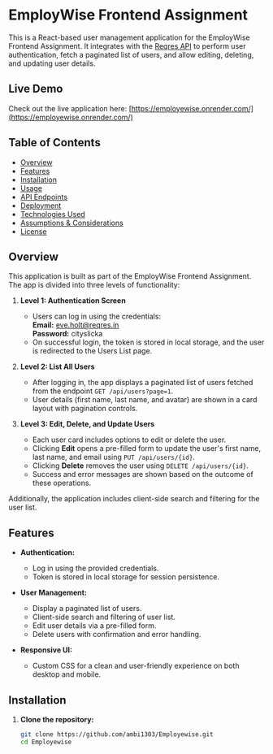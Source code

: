 # EmployWise Frontend Assignment

This is a React-based user management application for the EmployWise Frontend Assignment. It integrates with the [Reqres API](https://reqres.in/) to perform user authentication, fetch a paginated list of users, and allow editing, deleting, and updating user details.

## Live Demo

Check out the live application here: [https://employewise.onrender.com/](https://employewise.onrender.com/)

## Table of Contents

- [Overview](#overview)
- [Features](#features)
- [Installation](#installation)
- [Usage](#usage)
- [API Endpoints](#api-endpoints)
- [Deployment](#deployment)
- [Technologies Used](#technologies-used)
- [Assumptions & Considerations](#assumptions--considerations)
- [License](#license)

## Overview

This application is built as part of the EmployWise Frontend Assignment. The app is divided into three levels of functionality:

1. **Level 1: Authentication Screen**  
   - Users can log in using the credentials:  
     **Email:** eve.holt@reqres.in  
     **Password:** cityslicka  
   - On successful login, the token is stored in local storage, and the user is redirected to the Users List page.

2. **Level 2: List All Users**  
   - After logging in, the app displays a paginated list of users fetched from the endpoint `GET /api/users?page=1`.
   - User details (first name, last name, and avatar) are shown in a card layout with pagination controls.

3. **Level 3: Edit, Delete, and Update Users**  
   - Each user card includes options to edit or delete the user.
   - Clicking **Edit** opens a pre-filled form to update the user's first name, last name, and email using `PUT /api/users/{id}`.
   - Clicking **Delete** removes the user using `DELETE /api/users/{id}`.
   - Success and error messages are shown based on the outcome of these operations.

Additionally, the application includes client-side search and filtering for the user list.

## Features

- **Authentication:**  
  - Log in using the provided credentials.
  - Token is stored in local storage for session persistence.
  
- **User Management:**  
  - Display a paginated list of users.
  - Client-side search and filtering of user list.
  - Edit user details via a pre-filled form.
  - Delete users with confirmation and error handling.

- **Responsive UI:**  
  - Custom CSS for a clean and user-friendly experience on both desktop and mobile.

## Installation

1. **Clone the repository:**

   ```bash
   git clone https://github.com/ambi1303/Employewise.git
   cd Employewise
